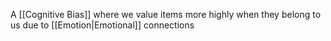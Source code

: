 A [[Cognitive Bias]] where we value items more highly when they belong to us due to [[Emotion|Emotional]] connections